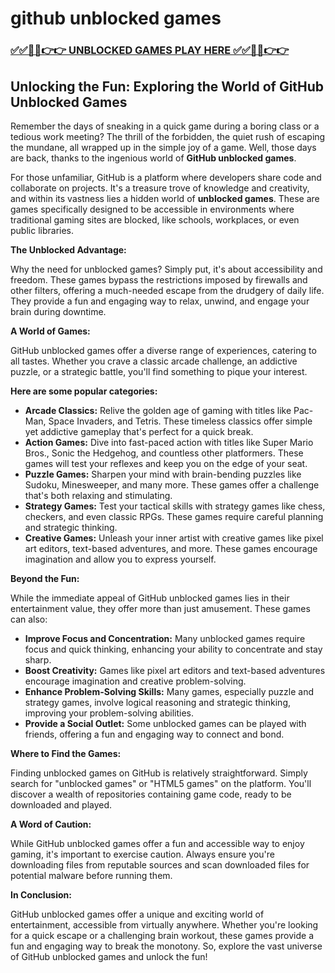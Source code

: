 # github unblocked games

### [✅✅🔴🔴👉👉 UNBLOCKED GAMES PLAY HERE ✅✅🔴🔴👉👉](https://topstoryindia.com)

## Unlocking the Fun: Exploring the World of GitHub Unblocked Games

Remember the days of sneaking in a quick game during a boring class or a tedious work meeting? The thrill of the forbidden, the quiet rush of escaping the mundane, all wrapped up in the simple joy of a game. Well, those days are back, thanks to the ingenious world of **GitHub unblocked games**.

For those unfamiliar, GitHub is a platform where developers share code and collaborate on projects. It's a treasure trove of knowledge and creativity, and within its vastness lies a hidden world of **unblocked games**. These are games specifically designed to be accessible in environments where traditional gaming sites are blocked, like schools, workplaces, or even public libraries.

**The Unblocked Advantage:**

Why the need for unblocked games? Simply put, it's about accessibility and freedom. These games bypass the restrictions imposed by firewalls and other filters, offering a much-needed escape from the drudgery of daily life. They provide a fun and engaging way to relax, unwind, and engage your brain during downtime. 

**A World of Games:**

GitHub unblocked games offer a diverse range of experiences, catering to all tastes. Whether you crave a classic arcade challenge, an addictive puzzle, or a strategic battle, you'll find something to pique your interest. 

**Here are some popular categories:**

* **Arcade Classics:** Relive the golden age of gaming with titles like Pac-Man, Space Invaders, and Tetris. These timeless classics offer simple yet addictive gameplay that's perfect for a quick break. 
* **Action Games:** Dive into fast-paced action with titles like Super Mario Bros., Sonic the Hedgehog, and countless other platformers. These games will test your reflexes and keep you on the edge of your seat.
* **Puzzle Games:** Sharpen your mind with brain-bending puzzles like Sudoku, Minesweeper, and many more. These games offer a challenge that's both relaxing and stimulating.
* **Strategy Games:** Test your tactical skills with strategy games like chess, checkers, and even classic RPGs. These games require careful planning and strategic thinking.
* **Creative Games:** Unleash your inner artist with creative games like pixel art editors, text-based adventures, and more. These games encourage imagination and allow you to express yourself.

**Beyond the Fun:**

While the immediate appeal of GitHub unblocked games lies in their entertainment value, they offer more than just amusement. These games can also:

* **Improve Focus and Concentration:** Many unblocked games require focus and quick thinking, enhancing your ability to concentrate and stay sharp. 
* **Boost Creativity:** Games like pixel art editors and text-based adventures encourage imagination and creative problem-solving. 
* **Enhance Problem-Solving Skills:** Many games, especially puzzle and strategy games, involve logical reasoning and strategic thinking, improving your problem-solving abilities.
* **Provide a Social Outlet:** Some unblocked games can be played with friends, offering a fun and engaging way to connect and bond.

**Where to Find the Games:**

Finding unblocked games on GitHub is relatively straightforward. Simply search for "unblocked games" or "HTML5 games" on the platform. You'll discover a wealth of repositories containing game code, ready to be downloaded and played.

**A Word of Caution:**

While GitHub unblocked games offer a fun and accessible way to enjoy gaming, it's important to exercise caution.  Always ensure you're downloading files from reputable sources and scan downloaded files for potential malware before running them. 

**In Conclusion:**

GitHub unblocked games offer a unique and exciting world of entertainment, accessible from virtually anywhere. Whether you're looking for a quick escape or a challenging brain workout, these games provide a fun and engaging way to break the monotony. So, explore the vast universe of GitHub unblocked games and unlock the fun! 
